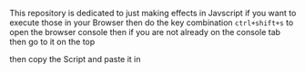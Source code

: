 This repository is dedicated to just making effects in Javscript
if you want to execute those in your Browser then do the key combination `ctrl+shift+s` to open the browser console then if you are not already on the console tab then go to it on the top

then copy the Script and paste it in
